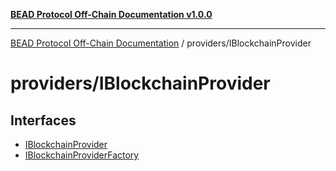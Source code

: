 [**BEAD Protocol Off-Chain Documentation v1.0.0**](../../README.md)

***

[BEAD Protocol Off-Chain Documentation](../../modules.md) / providers/IBlockchainProvider

# providers/IBlockchainProvider

## Interfaces

- [IBlockchainProvider](interfaces/IBlockchainProvider.md)
- [IBlockchainProviderFactory](interfaces/IBlockchainProviderFactory.md)
